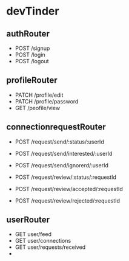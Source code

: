 # devTinder

## authRouter
- POST /signup
- POST /login
- POST /logout

## profileRouter
- PATCH /profile/edit
- PATCH /profile/password
- GET /peofile/view

## connectionrequestRouter
- POST /request/send/:status/:userId

- POST /request/send/interested/:userId
- POST /request/send/ignorerd/:userId

- POST /request/review/:status/:requestId

- POST /request/review/accepted/:requestId
- POST /request/review/rejected/:requestId

## userRouter
- GET user/feed
- GET user/connections
- GET user/requests/received
-